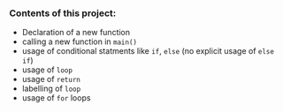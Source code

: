 ### Contents of this project:

- Declaration of a new function
- calling a new function in `main()`
- usage of conditional statments like `if`, `else` (no explicit usage of `else if`)
- usage of `loop`
- usage of `return`
- labelling of `loop`
- usage of `for` loops
